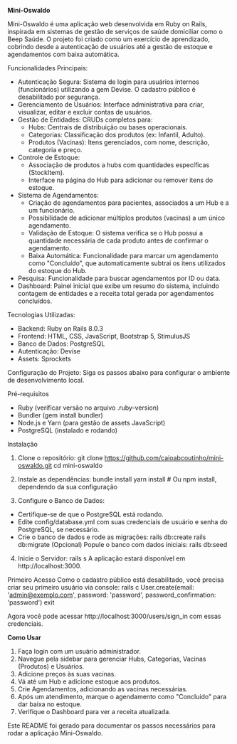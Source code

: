 **Mini-Oswaldo**

Mini-Oswaldo é uma aplicação web desenvolvida em Ruby on Rails, inspirada em sistemas de gestão de serviços de saúde domiciliar como o Beep Saúde. O projeto foi criado como um exercício de aprendizado, cobrindo desde a autenticação de usuários até a gestão de estoque e agendamentos com baixa automática.

Funcionalidades Principais:
- Autenticação Segura: Sistema de login para usuários internos (funcionários) utilizando a gem Devise. O cadastro público é desabilitado por segurança.
- Gerenciamento de Usuários: Interface administrativa para criar, visualizar, editar e excluir contas de usuários.
- Gestão de Entidades: CRUDs completos para:
  - Hubs: Centrais de distribuição ou bases operacionais.
  - Categorias: Classificação dos produtos (ex: Infantil, Adulto).
  - Produtos (Vacinas): Itens gerenciados, com nome, descrição, categoria e preço.
- Controle de Estoque:
  - Associação de produtos a hubs com quantidades específicas (StockItem).
  - Interface na página do Hub para adicionar ou remover itens do estoque.
- Sistema de Agendamentos:
  - Criação de agendamentos para pacientes, associados a um Hub e a um funcionário.
  - Possibilidade de adicionar múltiplos produtos (vacinas) a um único agendamento.
  - Validação de Estoque: O sistema verifica se o Hub possui a quantidade necessária de cada produto antes de confirmar o agendamento.
  - Baixa Automática: Funcionalidade para marcar um agendamento como "Concluído", que automaticamente subtrai os itens utilizados do estoque do Hub.
- Pesquisa: Funcionalidade para buscar agendamentos por ID ou data.
- Dashboard: Painel inicial que exibe um resumo do sistema, incluindo contagem de entidades e a receita total gerada por agendamentos concluídos.

Tecnologias Utilizadas:
- Backend: Ruby on Rails 8.0.3
- Frontend: HTML, CSS, JavaScript, Bootstrap 5, StimulusJS
- Banco de Dados: PostgreSQL
- Autenticação: Devise
- Assets: Sprockets

Configuração do Projeto:
Siga os passos abaixo para configurar o ambiente de desenvolvimento local.

Pré-requisitos
- Ruby (verificar versão no arquivo .ruby-version)
- Bundler (gem install bundler)
- Node.js e Yarn (para gestão de assets JavaScript)
- PostgreSQL (instalado e rodando)

Instalação
1. Clone o repositório:
  git clone https://github.com/caioabcoutinho/mini-oswaldo.git
  cd mini-oswaldo

2. Instale as dependências:
  bundle install
  yarn install # Ou npm install, dependendo da sua configuração

3. Configure o Banco de Dados:
- Certifique-se de que o PostgreSQL está rodando.
- Edite config/database.yml com suas credenciais de usuário e senha do PostgreSQL, se necessário.
- Crie o banco de dados e rode as migrações:
    rails db:create
    rails db:migrate
(Opcional) Popule o banco com dados iniciais:
    rails db:seed

4. Inicie o Servidor:
  rails s
A aplicação estará disponível em http://localhost:3000.

Primeiro Acesso
Como o cadastro público está desabilitado, você precisa criar seu primeiro usuário via console:
  rails c
  User.create(email: 'admin@exemplo.com', password: 'password', password_confirmation: 'password')
  exit

Agora você pode acessar http://localhost:3000/users/sign_in com essas credenciais.


**Como Usar**
1. Faça login com um usuário administrador.
2. Navegue pela sidebar para gerenciar Hubs, Categorias, Vacinas (Produtos) e Usuários.
3. Adicione preços às suas vacinas.
4. Vá até um Hub e adicione estoque aos produtos.
5. Crie Agendamentos, adicionando as vacinas necessárias.
6. Após um atendimento, marque o agendamento como "Concluído" para dar baixa no estoque.
7. Verifique o Dashboard para ver a receita atualizada.

Este README foi gerado para documentar os passos necessários para rodar a aplicação Mini-Oswaldo.

